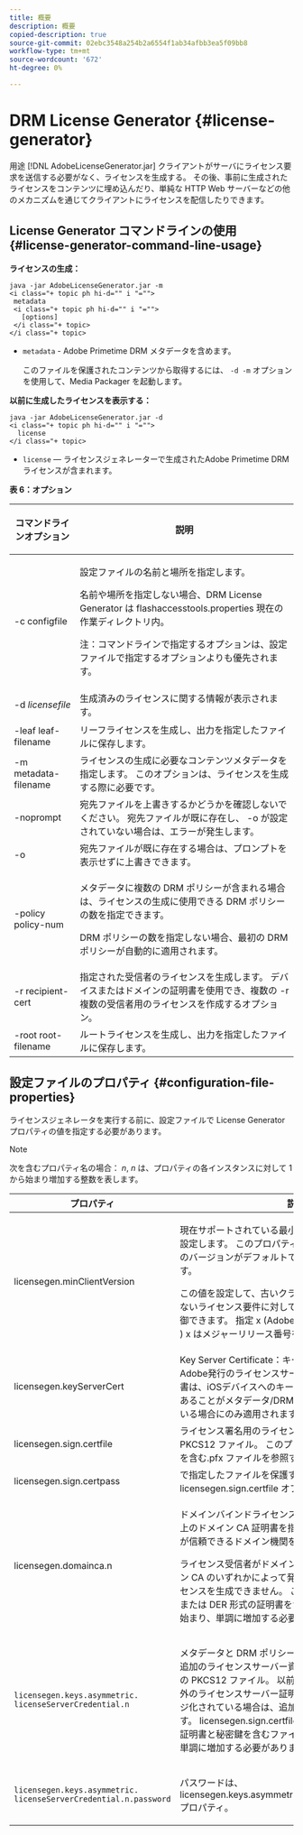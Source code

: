 ```yaml
---
title: 概要
description: 概要
copied-description: true
source-git-commit: 02ebc3548a254b2a6554f1ab34afbb3ea5f09bb8
workflow-type: tm+mt
source-wordcount: '672'
ht-degree: 0%

---
```


# DRM License Generator {#license-generator}

用途 [!DNL AdobeLicenseGenerator.jar] クライアントがサーバにライセンス要求を送信する必要がなく、ライセンスを生成する。 その後、事前に生成されたライセンスをコンテンツに埋め込んだり、単純な HTTP Web サーバーなどの他のメカニズムを通じてクライアントにライセンスを配信したりできます。

## License Generator コマンドラインの使用 {#license-generator-command-line-usage}

**ライセンスの生成：**

```
java -jar AdobeLicenseGenerator.jar -m 
<i class="+ topic ph hi-d="" i "="">
 metadata 
 <i class="+ topic ph hi-d="" i "="">
   [options]
 </i class="+ topic>
</i class="+ topic>
```

* `metadata` - Adobe Primetime DRM メタデータを含めます。

  このファイルを保護されたコンテンツから取得するには、 `-d -m` オプションを使用して、Media Packager を起動します。

**以前に生成したライセンスを表示する：**

```
java -jar AdobeLicenseGenerator.jar -d 
<i class="+ topic ph hi-d="" i "="">
  license
</i class="+ topic>
```

* `license`  — ライセンスジェネレーターで生成されたAdobe Primetime DRM ライセンスが含まれます。

**表 6：オプション**

<table frame="all" colsep="1" rowsep="1" class="+ topic/table adobe-d/table " id="table_skr_vry_n4">  
 <thead class="- topic/thead "> 
  <tr rowsep="1" class="- topic/row "> 
   <th colname="1" class="- topic/entry entry"> <p class="- topic/p ">コマンドラインオプション </p> </th> 
   <th colname="2" class="- topic/entry entry"> <p class="- topic/p ">説明 </p> </th> 
  </tr> 
 </thead>
 <tbody class="- topic/tbody "> 
  <tr rowsep="1" class="- topic/row "> 
   <td colname="1" class="- topic/entry "><span class="+ topic/ph pr-d/codeph codeph">-c configfile</span> </td> 
   <td colname="2" class="- topic/entry "> <p class="- topic/p ">設定ファイルの名前と場所を指定します。 </p> <p class="- topic/p ">名前や場所を指定しない場合、DRM License Generator は <span class="filepath"> flashaccesstools.properties</span> 現在の作業ディレクトリ内。 </p> <p>注：コマンドラインで指定するオプションは、設定ファイルで指定するオプションよりも優先されます。 </p> </td> 
  </tr> 
  <tr rowsep="1" class="- topic/row "> 
   <td colname="1" class="- topic/entry "> <p class="- topic/p ">-d <i class="+ topic/ph hi-d/i "><span class="+ topic/ph pr-d/codeph codeph"> licensefile</span></i> </p> </td> 
   <td colname="2" class="- topic/entry "> 生成済みのライセンスに関する情報が表示されます。 </td> 
  </tr> 
  <tr rowsep="1" class="- topic/row "> 
   <td colname="1" class="- topic/entry "><span class="+ topic/ph pr-d/codeph codeph">-leaf leaf-filename</span> </td> 
   <td colname="2" class="- topic/entry "> リーフライセンスを生成し、出力を指定したファイルに保存します。 </td> 
  </tr> 
  <tr rowsep="1" class="- topic/row "> 
   <td colname="1" class="- topic/entry "><span class="+ topic/ph pr-d/codeph codeph">-m metadata-filename</span> </td> 
   <td colname="2" class="- topic/entry "> ライセンスの生成に必要なコンテンツメタデータを指定します。 このオプションは、ライセンスを生成する際に必要です。 </td> 
  </tr> 
  <tr rowsep="1" class="- topic/row "> 
   <td colname="1" class="- topic/entry "><span class="codeph"> -noprompt</span> </td> 
   <td colname="2" class="- topic/entry ">宛先ファイルを上書きするかどうかを確認しないでください。 宛先ファイルが既に存在し、 <span class="codeph"> -o</span> が設定されていない場合は、エラーが発生します。 </td> 
  </tr> 
  <tr rowsep="1" class="- topic/row "> 
   <td colname="1" class="- topic/entry "><span class="codeph"> -o</span> </td> 
   <td colname="2" class="- topic/entry "> 宛先ファイルが既に存在する場合は、プロンプトを表示せずに上書きできます。 </td> 
  </tr> 
  <tr rowsep="1" class="- topic/row "> 
   <td colname="1" class="- topic/entry "><span class="+ topic/ph pr-d/codeph codeph">-policy policy-num</span> </td> 
   <td colname="2" class="- topic/entry "> <p>メタデータに複数の DRM ポリシーが含まれる場合は、ライセンスの生成に使用できる DRM ポリシーの数を指定できます。 </p> <p>DRM ポリシーの数を指定しない場合、最初の DRM ポリシーが自動的に適用されます。 </p> </td> 
  </tr> 
  <tr rowsep="1" class="- topic/row "> 
   <td colname="1" class="- topic/entry "><span class="+ topic/ph pr-d/codeph codeph">-r recipient-cert</span> </td> 
   <td colname="2" class="- topic/entry ">指定された受信者のライセンスを生成します。 デバイスまたはドメインの証明書を使用でき、複数の <span class="+ topic/ph pr-d/codeph codeph"> -r </span>複数の受信者用のライセンスを作成するオプション。 </td> 
  </tr> 
  <tr rowsep="0" class="- topic/row "> 
   <td colname="1" class="- topic/entry "><span class="+ topic/ph pr-d/codeph codeph">-root root-filename</span> </td> 
   <td colname="2" class="- topic/entry "> ルートライセンスを生成し、出力を指定したファイルに保存します。 </td> 
  </tr> 
 </tbody> 
</table>

## 設定ファイルのプロパティ {#configuration-file-properties}

ライセンスジェネレータを実行する前に、設定ファイルで License Generator プロパティの値を指定する必要があります。

>[!NOTE]
>
>次を含むプロパティ名の場合： *n*, *n* は、プロパティの各インスタンスに対して 1 から始まり増加する整数を表します。

<table frame="all" colsep="1" rowsep="1" class="+ topic/table adobe-d/table " id="table_qk1_rry_n4"> 
 <thead class="- topic/thead "> 
  <tr rowsep="1" class="- topic/row "> 
   <th colname="1" class="- topic/entry entry"> プロパティ </th> 
   <th colname="2" class="- topic/entry entry"> 説明 </th> 
  </tr> 
 </thead>
 <tbody class="- topic/tbody "> 
  <tr rowsep="1" class="- topic/row "> 
   <td colname="1" class="- topic/entry "><span class="+ topic/ph pr-d/codeph codeph"> licensegen.minClientVersion</span> </td> 
   <td colname="2" class="- topic/entry "> <p>現在サポートされている最小クライアントバージョンを設定します。 このプロパティを設定しない場合、すべてのバージョンがデフォルトで自動的にサポートされます。 </p> <p>この値を設定して、古いクライアントがサポートしていないライセンス要件に対してどのように応答するかを制御できます。 指定 <span class="codeph"> x</span> (Adobe Primetime DRM x.0 の場合 ) <span class="codeph"> x</span> はメジャーリリース番号を表します。 </p> </td> 
  </tr> 
  <tr rowsep="1" class="- topic/row "> 
   <td colname="1" class="- topic/entry "><span class="+ topic/ph pr-d/codeph codeph"> licensegen.keyServerCert</span> </td> 
   <td colname="2" class="- topic/entry "> Key Server Certificate：キーサーバーで使用される、Adobe発行のライセンスサーバー証明書です。 この証明書は、iOSデバイスへのキー配信にキーサーバーが必要であることがメタデータ/DRM ポリシーによって示されている場合にのみ適用されます。 </td> 
  </tr> 
  <tr rowsep="1" class="- topic/row "> 
   <td colname="1" class="- topic/entry "><span class="+ topic/ph pr-d/codeph codeph"> licensegen.sign.certfile</span> </td> 
   <td colname="2" class="- topic/entry "> ライセンス署名用のライセンスサーバー資格情報を含む PKCS12 ファイル。 このプロパティは、証明書と秘密鍵を含む.pfx ファイルを参照する必要があります。 </td> 
  </tr> 
  <tr rowsep="1" class="- topic/row "> 
   <td colname="1" class="- topic/entry "><span class="+ topic/ph pr-d/codeph codeph"> licensegen.sign.certpass</span> </td> 
   <td colname="2" class="- topic/entry ">で指定したファイルを保護するパスワード <span class="+ topic/ph pr-d/codeph codeph"> licensegen.sign.certfile</span> オプション。 </td> 
  </tr> 
  <tr rowsep="1" class="- topic/row "> 
   <td colname="1" class="- topic/entry "><span class="+ topic/ph pr-d/codeph codeph">licensegen.domainca.n</span> </td> 
   <td colname="2" class="- topic/entry "> <p>ドメインバインドライセンスを生成する場合は、1 つ以上のドメイン CA 証明書を指定して、ライセンス発行者が信頼できるドメイン機関を示す必要があります。 </p> <p>ライセンス受信者がドメイン証明書で、指定したドメイン CA のいずれかによって発行されていない場合、ライセンスを生成できません。 このプロパティは、 <span class="filepath"> .cer</span> PEM または DER 形式の証明書を含むファイル。 <span class="codeph">n</span> は、1 から始まり、単調に増加する必要があります。 </p> </td> 
  </tr> 
  <tr rowsep="1" class="- topic/row "> 
   <td colname="1" class="- topic/entry "> 
    <code>licensegen.keys.asymmetric. licenseServerCredential.n</code>
   </td> 
   <td colname="2" class="- topic/entry "> <p class="- topic/p ">メタデータと DRM ポリシーの CEK を復号化するための追加のライセンスサーバー資格情報を含む、オプションの PKCS12 ファイル。 以前に、で指定された資格情報以外のライセンスサーバー証明書でコンテンツがパッケージ化されている場合は、追加の資格情報を設定できます。 <span class="codeph"> licensegen.sign.certfile</span>. このプロパティは、 <span class="filepath"> .pfx</span> 証明書と秘密鍵を含むファイル。 <span class="codeph">n</span> は、1 から始まり、単調に増加する必要があります。 </p> </td> 
  </tr> 
  <tr rowsep="0" class="- topic/row "> 
   <td colname="1" class="- topic/entry "> 
    <code>licensegen.keys.asymmetric. licenseServerCredential.n.password</code>
   </td> 
   <td colname="2" class="- topic/entry "> <p>パスワードは、<span class="+ topic/ph pr-d/codeph codeph"> licensegen.keys.asymmetric.licenseServerCredential.n</span> プロパティ。 </p> </td> 
  </tr> 
 </tbody> 
</table>

